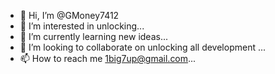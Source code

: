 - 👋 Hi, I’m @GMoney7412
- 👀 I’m interested in unlocking...
- 🌱 I’m currently learning new ideas...
- 💞️ I’m looking to collaborate on unlocking all development ...
- 📫 How to reach me 1big7up@gmail.com...

<!---
GMoney7412/GMoney7412 is a ✨ special ✨ repository because its `README.md` (this file) appears on your GitHub profile.
You can click the Preview link to take a look at your changes.
--->
